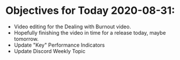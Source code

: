 # Objectives for Today 2020-08-31:

- Video editing for the Dealing with Burnout video.
- Hopefully finishing the video in time for a release today, maybe tomorrow.
- Update "Key" Performance Indicators
- Update Discord Weekly Topic
